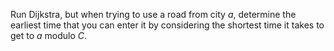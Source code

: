 Run Dijkstra, but when trying to use a road from city $a$, determine the earliest time that you can enter it by considering the shortest time it takes to get to $a$ modulo $C$.
